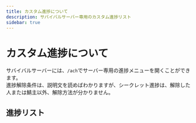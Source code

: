 ```yaml
---
title: カスタム進捗について
description: サバイバルサーバー専用のカスタム進捗リスト
sidebar: true
---
```

# カスタム進捗について
サバイバルサーバーには、`/ach`でサーバー専用の進捗メニューを開くことができます。<br>
進捗解除条件は、説明文を読めばわかりますが、シークレット進捗は、解除した人または鯖主以外、解除方法が分かりません。<br>

## 進捗リスト